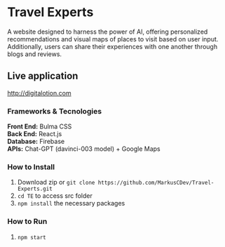 # Travel Experts
A website designed to harness the power of AI, offering personalized recommendations and visual maps of places to visit based on user input. Additionally, users can share their experiences with one another through blogs and reviews.

## Live application
http://digitalotion.com

### Frameworks & Tecnologies

<b>Front End:</b> Bulma CSS <br />
<b>Back End:</b> React.js <br />
<b>Database:</b> Firebase <br />
<b>APIs:</b> Chat-GPT (davinci-003 model) + Google Maps

### How to Install

1. Download zip or `git clone https://github.com/MarkusCDev/Travel-Experts.git` <br />
2. `cd TE` to access src folder <br />
3. `npm install` the necessary packages <br />

### How to Run
1. `npm start` <br />


